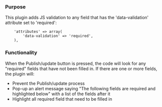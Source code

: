 ### Purpose
This plugin adds JS validation to any field that has the 'data-validation' attribute set to 'required':

		'attributes' => array(
			'data-validation' => 'required',
		),

### Functionality

When the Publish/update button is pressed, the code will look for any "required" fields that have not been filled in. If there are one or more fields, the plugin will:
* Prevent the Publish/update process
* Pop-up an alert message saying "The following fields are required and highlighted below" with a list of the fields after it
* Highlight all required field that need to be filled in






